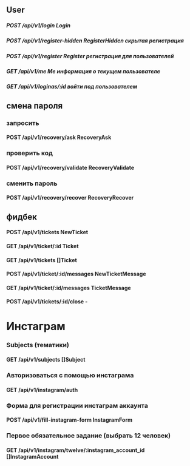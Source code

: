 








## User
##### POST /api/v1/login Login
##### POST /api/v1/register-hidden RegisterHidden  скрытая регистрация
##### POST /api/v1/register Register   регистрация для пользователей
##### GET /api/v1/me Me информация о текущем пользователе
##### GET /api/v1/loginas/:id войти под пользователем

## смена пароля
### запросить
#### POST /api/v1/recovery/ask RecoveryAsk

### проверить код
#### POST /api/v1/recovery/validate RecoveryValidate

### сменить пароль
#### POST /api/v1/recovery/recover RecoveryRecover


## фидбек
#### POST /api/v1/tickets   NewTicket
#### GET /api/v1/ticket/:id Ticket
#### GET /api/v1/tickets []Ticket
#### POST /api/v1/ticket/:id/messages NewTicketMessage
#### GET /api/v1/ticket/:id/messages TicketMessage
#### POST /api/v1/tickets/:id/close -

 
# Инстаграм
### Subjects (тематики)
#### GET /api/v1/subjects []Subject
### Авторизоваться с помощью инстаграма
#### GET /api/v1/instagram/auth
### Форма для регистрации инстаграм аккаунта
#### POST /api/v1/fill-instagram-form InstagramForm
### Первое обязательное задание (выбрать 12 человек)
#### GET /api/v1/instagram/twelve/:instagram_account_id []InstagramAccount
